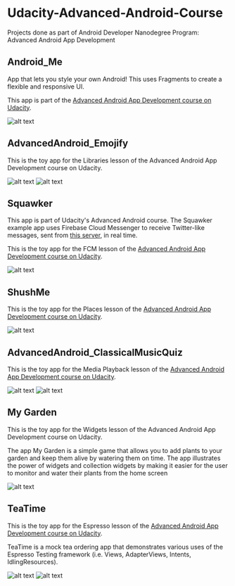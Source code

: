# Udacity-Advanced-Android-Course
Projects done as part of Android Developer Nanodegree Program: Advanced Android App Development

## Android_Me
App that lets you style your own Android! This uses Fragments to create a flexible and responsive UI.

This app is part of the [Advanced Android App Development course on Udacity](https://eu.udacity.com/course/advanced-android-app-development--ud855).

![alt text](https://github.com/sofylopdev/Udacity-Advanced-Android-Course/blob/master/Android_Me_Tablet.png)


## AdvancedAndroid_Emojify
This is the toy app for the Libraries lesson of the Advanced Android App Development course on Udacity.

 ![alt text](https://github.com/sofylopdev/Udacity-Advanced-Android-Course/blob/master/Emojify.png)  ![alt text](https://github.com/sofylopdev/Udacity-Advanced-Android-Course/blob/master/EmojifyResult.png)


## Squawker
This app is part of Udacity's Advanced Android course. The Squawker example app uses Firebase Cloud Messenger to receive Twitter-like messages, sent from [this server](https://squawkerfcmserver.udacity.com/), in real time.

This is the toy app for the FCM lesson of the [Advanced Android App Development course on Udacity](https://eu.udacity.com/course/advanced-android-app-development--ud855).

![alt text](https://github.com/sofylopdev/Udacity-Advanced-Android-Course/blob/master/Squawker.png)


## ShushMe
This is the toy app for the Places lesson of the [Advanced Android App Development course on Udacity](https://eu.udacity.com/course/advanced-android-app-development--ud855).

![alt text](https://github.com/sofylopdev/Udacity-Advanced-Android-Course/blob/master/ShushMe.png)


## AdvancedAndroid_ClassicalMusicQuiz
This is the toy app for the Media Playback lesson of the [Advanced Android App Development course on Udacity](https://eu.udacity.com/course/advanced-android-app-development--ud855).

![alt text](https://github.com/sofylopdev/Udacity-Advanced-Android-Course/blob/master/StartMusicQuiz.png)  ![alt text](https://github.com/sofylopdev/Udacity-Advanced-Android-Course/blob/master/MusicQuiz.png)


## My Garden
This is the toy app for the Widgets lesson of the Advanced Android App Development course on Udacity.

The app
My Garden is a simple game that allows you to add plants to your garden and keep them alive by watering them on time. The app illustrates the power of widgets and collection widgets by making it easier for the user to monitor and water their plants from the home screen

![alt text](https://github.com/sofylopdev/Udacity-Advanced-Android-Course/blob/master/MyGarden.png)


## TeaTime
This is the toy app for the Espresso lesson of the [Advanced Android App Development course on Udacity](https://eu.udacity.com/course/advanced-android-app-development--ud855).

TeaTime is a mock tea ordering app that demonstrates various uses of the Espresso Testing framework (i.e. Views, AdapterViews, Intents, IdlingResources).

 ![alt text](https://github.com/sofylopdev/Udacity-Advanced-Android-Course/blob/master/TeaTimeScreen1.png)  ![alt text](https://github.com/sofylopdev/Udacity-Advanced-Android-Course/blob/master/TeaTimeScreen2.png)
